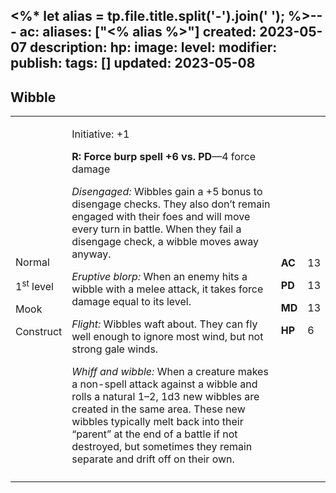 <%* let alias = tp.file.title.split('-').join(' '); %>---
ac: 
aliases: ["<% alias %>"]
created: 2023-05-07
description: 
hp: 
image: 
level: 
modifier: 
publish: 
tags: []
updated: 2023-05-08
---

## Wibble

<table>
<colgroup>
<col style="width: 16%" />
<col style="width: 72%" />
<col style="width: 5%" />
<col style="width: 5%" />
</colgroup>
<tbody>
<tr class="odd">
<td><p>Normal</p>
<p>1<sup>st</sup> level</p>
<p>Mook</p>
<p>Construct</p></td>
<td><p>Initiative: +1</p>
<p><strong>R: Force burp spell +6 vs. PD</strong>—4 force damage</p>
<p><em>Disengaged:</em> Wibbles gain a +5 bonus to disengage checks.
They also don’t remain engaged with their foes and will move every turn
in battle. When they fail a disengage check, a wibble moves away
anyway.</p>
<p><em>Eruptive blorp:</em> When an enemy hits a wibble with a melee
attack, it takes force damage equal to its level.</p>
<p><em>Flight:</em> Wibbles waft about. They can fly well enough to
ignore most wind, but not strong gale winds.</p>
<p><em>Whiff and wibble:</em> When a creature makes a non-spell attack
against a wibble and rolls a natural 1–2, 1d3 new wibbles are created in
the same area. These new wibbles typically melt back into their “parent”
at the end of a battle if not destroyed, but sometimes they remain
separate and drift off on their own.</p></td>
<td><p><strong>AC</strong></p>
<p><strong>PD</strong></p>
<p><strong>MD</strong></p>
<p><strong>HP</strong></p></td>
<td><p>13</p>
<p>13</p>
<p>13</p>
<p>6</p></td>
</tr>
<tr class="even">
<td></td>
<td></td>
<td></td>
<td></td>
</tr>
</tbody>
</table>
